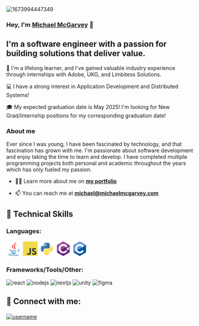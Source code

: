 ![1673994447349](https://github.com/micpatmc/micpatmc/assets/71113885/3404a5ac-a9ec-40d6-9c52-2d344508f131)

<h3 align="left">Hey, I'm <a href="https://www.michaelmcgarvey.com/" target="_blank">Michael McGarvey</a> 👋</h1>
<h2 align="left">I'm a software engineer with a passion for building solutions that deliver value.</h3>

📖 I'm a lifelong learner, and I've gained valuable industry experience through internships with Adobe, UKG, and Limbitess Solutions.

💻 I have a strong interest in Application Development and Distributed Systems!

🎓 My expected graduation date is May 2025! I'm looking for New Grad/Internship positions for my corresponding graduation date!

### About me
Ever since I was young, I have been fascinated by technology, and that fascination has grown with me. I'm passionate about software development and enjoy taking the time to learn and develop. I have completed multiple programming projects both personal and academic throughout the years which has only fueled my passion.

- 👨‍💻 Learn more about me on [**my portfolio**](http://michaelmcgarvey.com)

- 📫 You can reach me at **michael@michaelmcgarvey.com**

## 💼 Technical Skills
<h3 align="left">Languages:</h3>
<div class="flex">
  <img src="https://raw.githubusercontent.com/devicons/devicon/master/icons/java/java-original.svg" alt="java" width="40" height="40"/> <img src="https://raw.githubusercontent.com/devicons/devicon/master/icons/javascript/javascript-original.svg" alt="javascript" width="40" height="40"/> <img src="https://raw.githubusercontent.com/devicons/devicon/master/icons/python/python-original.svg" alt="python" width="40" height="40"/> <img src="https://raw.githubusercontent.com/devicons/devicon/master/icons/csharp/csharp-original.svg" alt="csharp" width="40" height="40"/> <img src="https://raw.githubusercontent.com/devicons/devicon/master/icons/c/c-original.svg" alt="c" width="40" height="40"/>
</div>


<h3 align="left">Frameworks/Tools/Other:</h3>

<div class="flex"> 
 <img src="https://reactnative.dev/img/header_logo.svg" alt="react" width="40" height="40"/> <img src="https://i.imgur.com/IwV4uBx.png" alt="nodejs" width="40" height="40"/> <img src="https://i.imgur.com/5va5bxq.png" alt="nextjs" width="40" height="40"/> <img src="https://www.vectorlogo.zone/logos/unity3d/unity3d-icon.svg" alt="unity" width="40" height="40"/> <img src="https://www.vectorlogo.zone/logos/figma/figma-icon.svg" alt="figma" width="40" height="40"/> 
</div>


## 🤝 Connect with me:
<a href="https://linkedin.com/in/michael-mcgarvey" target="blank"><img align="center" src="https://raw.githubusercontent.com/rahuldkjain/github-profile-readme-generator/master/src/images/icons/Social/linked-in-alt.svg" alt="username" height="30" width="40" /></a>
